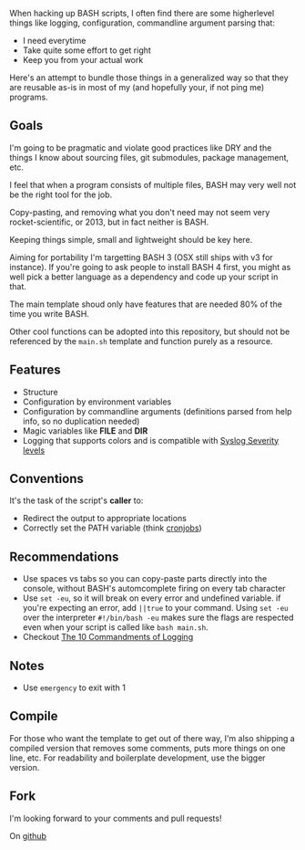 When hacking up BASH scripts, I often find there are some
higherlevel things like logging, configuration, commandline argument
parsing that:

 - I need everytime
 - Take quite some effort to get right
 - Keep you from your actual work

Here's an attempt to bundle those things in a generalized way so that
they are reusable as-is in most of my (and hopefully your, if not ping
me) programs.

## Goals

I'm going to be pragmatic and violate good practices like DRY
and the things I know about sourcing files, git submodules,
package management, etc.

I feel that when a program consists of multiple files, BASH
may very well not be the right tool for the job.

Copy-pasting, and removing what you don't need may not seem
very rocket-scientific, or 2013, but in fact neither is BASH.

Keeping things simple, small and lightweight should be key
here.

Aiming for portability I'm targetting BASH 3 (OSX still ships
with v3 for instance). If you're going to ask people to install
BASH 4 first, you might as well pick a better language as a
dependency and code up your script in that.

The main template shoud only have features that are needed
80% of the time you write BASH.

Other cool functions can be adopted into this repository,
but should not be referenced by the `main.sh` template and function
purely as a resource.

## Features

- Structure
- Configuration by environment variables
- Configuration by commandline arguments (definitions parsed from help info,
so no duplication needed)
- Magic variables like __FILE__ and __DIR__
- Logging that supports colors and is compatible with [Syslog Severity levels](http://en.wikipedia.org/wiki/Syslog#Severity_levels)

## Conventions

It's the task of the script's **caller** to:
 - Redirect the output to appropriate locations
 - Correctly set the PATH variable (think [cronjobs](http://kvz.io/blog/2007/07/29/schedule-tasks-on-linux-using-crontab/))

## Recommendations

- Use spaces vs tabs so you can copy-paste parts directly into
the console, without BASH's automcomplete firing on every tab
character
- Use `set -eu`, so it will break on every error
and undefined variable. if you're expecting an error, add `||true`
to your command.
Using `set -eu` over the interpreter `#!/bin/bash -eu` makes
sure the flags are respected even when your script is called like `bash main.sh`.
- Checkout [The 10 Commandments of Logging](http://www.masterzen.fr/2013/01/13/the-10-commandments-of-logging/)

## Notes

- Use `emergency` to exit with 1

## Compile

For those who want the template to get out of there way, I'm also
shipping a compiled version that removes some comments, puts
more things on one line, etc. For readability and boilerplate development, use the
bigger version.

## Fork

I'm looking forward to your comments and pull requests!

On [github](http://github.com/kvz/bash3boilerplate)

